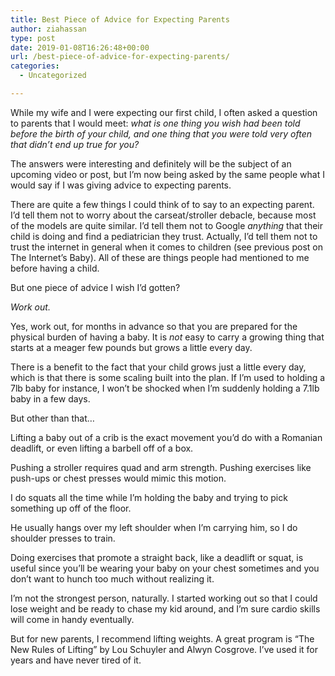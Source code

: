 ```yaml
---
title: Best Piece of Advice for Expecting Parents
author: ziahassan
type: post
date: 2019-01-08T16:26:48+00:00
url: /best-piece-of-advice-for-expecting-parents/
categories:
  - Uncategorized

---
```

While my wife and I were expecting our first child, I often asked a question to parents that I would meet: _what is one thing you wish had been told before the birth of your child, and one thing that you were told very often that didn’t end up true for you?_

The answers were interesting and definitely will be the subject of an upcoming video or post, but I’m now being asked by the same people what I would say if I was giving advice to expecting parents.

There are quite a few things I could think of to say to an expecting parent. I’d tell them not to worry about the carseat/stroller debacle, because most of the models are quite similar. I’d tell them not to Google _anything_ that their child is doing and find a pediatrician they trust. Actually, I’d tell them not to trust the internet in general when it comes to children (see previous post on The Internet’s Baby). All of these are things people had mentioned to me before having a child.

But one piece of advice I wish I’d gotten?

_Work out._

Yes, work out, for months in advance so that you are prepared for the physical burden of having a baby. It is _not_ easy to carry a growing thing that starts at a meager few pounds but grows a little every day. 

There is a benefit to the fact that your child grows just a little every day, which is that there is some scaling built into the plan. If I’m used to holding a 7lb baby for instance, I won’t be shocked when I’m suddenly holding a 7.1lb baby in a few days.

But other than that…

Lifting a baby out of a crib is the exact movement you’d do with a Romanian deadlift, or even lifting a barbell off of a box. 

Pushing a stroller requires quad and arm strength. Pushing exercises like push-ups or chest presses would mimic this motion.

I do squats all the time while I’m holding the baby and trying to pick something up off of the floor. 

He usually hangs over my left shoulder when I’m carrying him, so I do shoulder presses to train.

Doing exercises that promote a straight back, like a deadlift or squat, is useful since you’ll be wearing your baby on your chest sometimes and you don’t want to hunch too much without realizing it.

I’m not the strongest person, naturally. I started working out so that I could lose weight and be ready to chase my kid around, and I’m sure cardio skills will come in handy eventually. 

But for new parents, I recommend lifting weights. A great program is “The New Rules of Lifting” by Lou Schuyler and Alwyn Cosgrove. I’ve used it for years and have never tired of it.